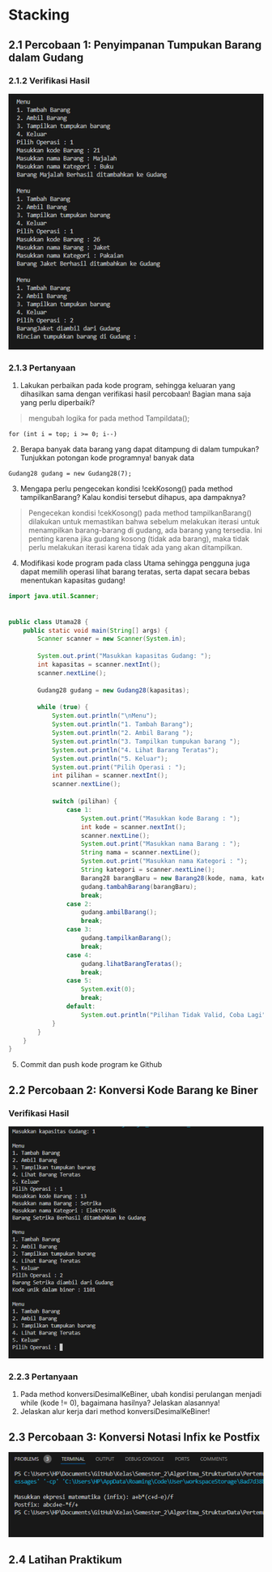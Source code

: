 # Stacking

## 2.1 Percobaan 1: Penyimpanan Tumpukan Barang dalam Gudang
### 2.1.2 Verifikasi Hasil 
![alt text](image-1.png)
### 2.1.3 Pertanyaan
1. Lakukan perbaikan pada kode program, sehingga keluaran yang dihasilkan sama dengan verifikasi hasil percobaan! Bagian mana saja yang perlu diperbaiki?
> mengubah logika for pada method Tampildata();
```
for (int i = top; i >= 0; i--)
```
2. Berapa banyak data barang yang dapat ditampung di dalam tumpukan? Tunjukkan potongan kode programnya!
banyak data 
```
Gudang28 gudang = new Gudang28(7);
```
3. Mengapa perlu pengecekan kondisi !cekKosong() pada method tampilkanBarang? Kalau kondisi tersebut dihapus, apa dampaknya?
> Pengecekan kondisi !cekKosong() pada method tampilkanBarang() dilakukan untuk memastikan bahwa sebelum melakukan iterasi untuk menampilkan barang-barang di gudang, ada barang yang tersedia. Ini penting karena jika gudang kosong (tidak ada barang), maka tidak perlu melakukan iterasi karena tidak ada yang akan ditampilkan.
4. Modifikasi kode program pada class Utama sehingga pengguna juga dapat memilih operasi lihat barang teratas, serta dapat secara bebas menentukan kapasitas gudang!
```java
import java.util.Scanner;


public class Utama28 {
    public static void main(String[] args) {
        Scanner scanner = new Scanner(System.in);

        System.out.print("Masukkan kapasitas Gudang: ");
        int kapasitas = scanner.nextInt();
        scanner.nextLine();
        
        Gudang28 gudang = new Gudang28(kapasitas);

        while (true) {
            System.out.println("\nMenu");
            System.out.println("1. Tambah Barang");
            System.out.println("2. Ambil Barang ");
            System.out.println("3. Tampilkan tumpukan barang ");
            System.out.println("4. Lihat Barang Teratas");
            System.out.println("5. Keluar");
            System.out.print("Pilih Operasi : ");
            int pilihan = scanner.nextInt();
            scanner.nextLine(); 

            switch (pilihan) {
                case 1:
                    System.out.print("Masukkan kode Barang : ");
                    int kode = scanner.nextInt();
                    scanner.nextLine();
                    System.out.print("Masukkan nama Barang : ");
                    String nama = scanner.nextLine();
                    System.out.print("Masukkan nama Kategori : ");
                    String kategori = scanner.nextLine();
                    Barang28 barangBaru = new Barang28(kode, nama, kategori);
                    gudang.tambahBarang(barangBaru);
                    break;
                case 2:
                    gudang.ambilBarang();
                    break;
                case 3:
                    gudang.tampilkanBarang();
                    break;
                case 4:
                    gudang.lihatBarangTeratas();
                    break;
                case 5:
                    System.exit(0);
                    break;
                default:
                    System.out.println("Pilihan Tidak Valid, Coba Lagi");
            }
        }
    }
}

```
5. Commit dan push kode program ke Github

## 2.2 Percobaan 2: Konversi Kode Barang ke Biner
### Verifikasi Hasil
![alt text](image.png)
### 2.2.3 Pertanyaan 
1. Pada method konversiDesimalKeBiner, ubah kondisi perulangan menjadi while (kode != 0), bagaimana hasilnya? Jelaskan alasannya!
2. Jelaskan alur kerja dari method konversiDesimalKeBiner!

## 2.3 Percobaan 3: Konversi Notasi Infix ke Postfix
![alt text](image-2.png)
## 2.4 Latihan Praktikum